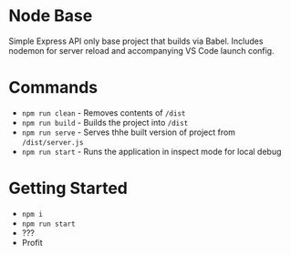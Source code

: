 # Node Base

Simple Express API only base project that builds via Babel. Includes nodemon for server reload and accompanying VS Code launch config.

# Commands

- `npm run clean` - Removes contents of `/dist`
- `npm run build` - Builds the project into `/dist`
- `npm run serve` - Serves thhe built version of project from `/dist/server.js`
- `npm run start` - Runs the application in inspect mode for local debug

# Getting Started

- `npm i`
- `npm run start`
- ???
- Profit
